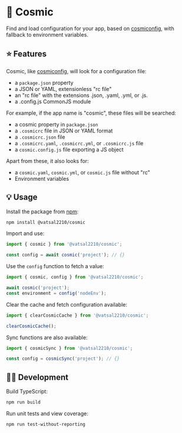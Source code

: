 # 🌌 Cosmic

Find and load configuration for your app, based on [cosmiconfig](https://github.com/davidtheclark/cosmiconfig#explorersearch), with fallback to environment variables.

## ⭐ Features

Cosmic, like [cosmiconfig](https://github.com/davidtheclark/cosmiconfig#explorersearch), will look for a configuration file:

- a `package.json` property
- a JSON or YAML, extensionless "rc file"
- an "rc file" with the extensions .json, .yaml, .yml, or .js.
- a .config.js CommonJS module

For example, if the app name is "cosmic", these files will be searched:

- a cosmic property in `package.json`
- a `.cosmicrc` file in JSON or YAML format
- a `.cosmicrc.json` file
- a `.cosmicrc.yaml`, `.cosmicrc.yml`, or `.cosmicrc.js` file
- a `cosmic.config.js` file exporting a JS object

Apart from these, it also looks for:

- a `cosmic.yaml`, `cosmic.yml`, or `cosmic.js` file without "rc"
- Environment variables

## 💡 Usage

Install the package from [npm](https://www.npmjs.com/package/@vatsal2210/cosmic):

```bash
npm install @vatsal2210/cosmic
```

Import and use:

```ts
import { cosmic } from '@vatsal2210/cosmic';

const config = await cosmic('project'); // {}
```

Use the `config` function to fetch a value:

```ts
import { cosmic, config } from '@vatsal2210/cosmic';

await cosmic('project');
const environment = config('nodeEnv');
```

Clear the cache and fetch configuration available:

```ts
import { clearCosmicCache } from '@vatsal2210/cosmic';

clearCosmicCache();
```

Sync functions are also available:

```ts
import { cosmicSync } from '@vatsal2210/cosmic';

const config = cosmicSync('project'); // {}
```

## 👩‍💻 Development

Build TypeScript:

```bash
npm run build
```

Run unit tests and view coverage:

```bash
npm run test-without-reporting
```
